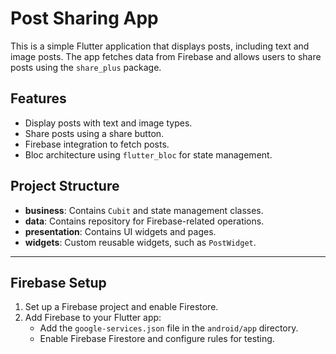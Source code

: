 # Post Sharing App

This is a simple Flutter application that displays posts, including text and image posts. The app fetches data from Firebase and allows users to share posts using the `share_plus` package.

## Features

- Display posts with text and image types.
- Share posts using a share button.
- Firebase integration to fetch posts.
- Bloc architecture using `flutter_bloc` for state management.

## Project Structure

- **business**: Contains `Cubit` and state management classes.
- **data**: Contains repository for Firebase-related operations.
- **presentation**: Contains UI widgets and pages.
- **widgets**: Custom reusable widgets, such as `PostWidget`.

---

## Firebase Setup

1. Set up a Firebase project and enable Firestore.
2. Add Firebase to your Flutter app:
   - Add the `google-services.json` file in the `android/app` directory.
   - Enable Firebase Firestore and configure rules for testing.
